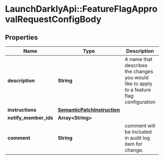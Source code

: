 # LaunchDarklyApi::FeatureFlagApprovalRequestConfigBody

## Properties
Name | Type | Description | Notes
------------ | ------------- | ------------- | -------------
**description** | **String** | A name that describes the changes you would like to apply to a feature flag configuration | 
**instructions** | [**SemanticPatchInstruction**](SemanticPatchInstruction.md) |  | 
**notify_member_ids** | **Array&lt;String&gt;** |  | 
**comment** | **String** | comment will be included in audit log item for change. | [optional] 


